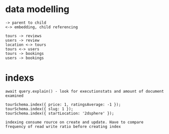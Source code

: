 # data modelling 

    -> parent to child
    <-> embedding, child referencing  

    tours -> reviews 
    users -> review
    location <-> tours
    tours <-> users
    tours -> bookings
    users -> bookings

# 

# indexs

    await query.explain() - look for executionstats and amount of document examined

    tourSchema.index({ price: 1, ratingsAverage: -1 });
    tourSchema.index({ slug: 1 });
    tourSchema.index({ startLocation: '2dsphere' });

    indexing consume rource on create and update. Have to compare frequency of read write ratio before creating index